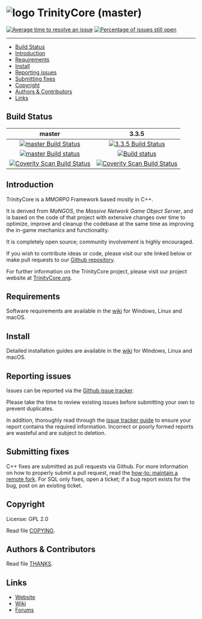 # ![logo](https://community.trinitycore.org/public/style_images/1_trinitycore.png) TrinityCore (master)

[![Average time to resolve an issue](https://isitmaintained.com/badge/resolution/TrinityCore/TrinityCore.svg)](https://isitmaintained.com/project/TrinityCore/TrinityCore "Average time to resolve an issue") [![Percentage of issues still open](https://isitmaintained.com/badge/open/TrinityCore/TrinityCore.svg)](https://isitmaintained.com/project/TrinityCore/TrinityCore "Percentage of issues still open")

--------------


* [Build Status](#build-status)
* [Introduction](#introduction)
* [Requirements](#requirements)
* [Install](#install)
* [Reporting issues](#reporting-issues)
* [Submitting fixes](#submitting-fixes)
* [Copyright](#copyright)
* [Authors &amp; Contributors](#authors--contributors)
* [Links](#links)



## Build Status

master | 3.3.5
:------------: | :------------:
[![master Build Status](https://travis-ci.org/TrinityCore/TrinityCore.svg?branch=master)](https://travis-ci.org/TrinityCore/TrinityCore) | [![3.3.5 Build Status](https://travis-ci.org/TrinityCore/TrinityCore.svg?branch=3.3.5)](https://travis-ci.org/TrinityCore/TrinityCore)
[![master Build status](https://ci.appveyor.com/api/projects/status/54d0u1fxe50ad80o/branch/master?svg=true)](https://ci.appveyor.com/project/DDuarte/trinitycore/branch/master) | [![Build status](https://ci.appveyor.com/api/projects/status/54d0u1fxe50ad80o/branch/3.3.5?svg=true)](https://ci.appveyor.com/project/DDuarte/trinitycore/branch/3.3.5)
[![Coverity Scan Build Status](https://scan.coverity.com/projects/435/badge.svg)](https://scan.coverity.com/projects/435) | [![Coverity Scan Build Status](https://scan.coverity.com/projects/4656/badge.svg)](https://scan.coverity.com/projects/4656)

## Introduction

TrinityCore is a *MMORPG* Framework based mostly in C++.

It is derived from *MaNGOS*, the *Massive Network Game Object Server*, and is
based on the code of that project with extensive changes over time to optimize,
improve and cleanup the codebase at the same time as improving the in-game
mechanics and functionality.

It is completely open source; community involvement is highly encouraged.

If you wish to contribute ideas or code, please visit our site linked below or
make pull requests to our [Github repository](https://github.com/TrinityCore/TrinityCore/pulls).

For further information on the TrinityCore project, please visit our project
website at [TrinityCore.org](https://www.trinitycore.org).

## Requirements


Software requirements are available in the [wiki](https://www.trinitycore.info/display/tc/Requirements) for
Windows, Linux and macOS.


## Install

Detailed installation guides are available in the [wiki](https://www.trinitycore.info/display/tc/Installation+Guide) for
Windows, Linux and macOS.


## Reporting issues

Issues can be reported via the [Github issue tracker](https://github.com/TrinityCore/TrinityCore/labels/Branch-master).

Please take the time to review existing issues before submitting your own to
prevent duplicates.

In addition, thoroughly read through the [issue tracker guide](https://community.trinitycore.org/topic/37-the-trinitycore-issuetracker-and-you/) to ensure
your report contains the required information. Incorrect or poorly formed
reports are wasteful and are subject to deletion.


## Submitting fixes

C++ fixes are submitted as pull requests via Github. For more information on how to
properly submit a pull request, read the [how-to: maintain a remote fork](https://community.trinitycore.org/topic/9002-howto-maintain-a-remote-fork-for-pull-requests-tortoisegit/).
For SQL only fixes, open a ticket; if a bug report exists for the bug, post on an existing ticket.


## Copyright

License: GPL 2.0

Read file [COPYING](COPYING).


## Authors &amp; Contributors

Read file [THANKS](THANKS).


## Links

* [Website](https://www.trinitycore.org)
* [Wiki](https://www.trinitycore.info)
* [Forums](https://community.trinitycore.org)
